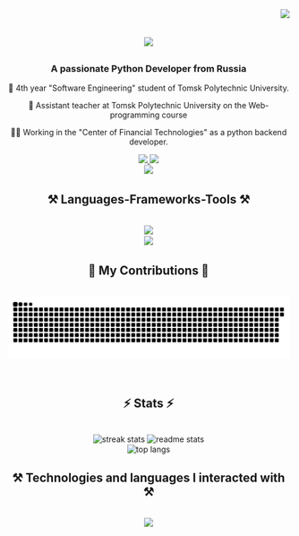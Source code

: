 <img align="right" src="https://visitor-badge.laobi.icu/badge?page_id=entozhevlad.entozhevlad" />

<h1 align="center">
    <img src="https://readme-typing-svg.herokuapp.com/?font=Righteous&size=35&center=true&vCenter=true&width=500&height=70&duration=4000&lines=Hi+There!+👋;+My+name+is+Vladislav;There+is+my+GitHub+profile!" />
</h1>

<h3 align="center">A passionate Python Developer from Russia</h3>

<div align="center">
<p>🌱 4th year "Software Engineering" student of Tomsk Polytechnic University.</h3>
<p>🔭 Assistant teacher at Tomsk Polytechnic University on the Web-programming course</h3>
<p>👨‍💻 Working in the "Center of Financial Technologies" as a python backend developer.</h3> 
</div>

<div align="center"> 
   <a href="mailto:vladislav.zarubin113@gmail.com">
    <img src="https://skillicons.dev/icons?i=gmail" />
  </a>
  <a href="https://linkedin.com/in/vladislav-zarubin" target="_blank">
    <img src="https://skillicons.dev/icons?i=linkedin" /><br>
  </a>
  <a href="https://t.me/vzarubin" target="_blank">
     <img src="https://img.shields.io/badge/-Telegram-090909?style=for-the-badge&logo=telegram&logoColor=27A0D9" target="_blank"/> 
  </a>
</div>
  

<h2 align="center">⚒️ Languages-Frameworks-Tools ⚒️</h2>
<br/>
<div align="center">
    <img src="https://skillicons.dev/icons?i=pycharm,vscode,github,gitlab,git,postman,windows" /><br>
    <img src="https://skillicons.dev/icons?i=python,fastapi,django,postgres,docker,kubernetes,nginx,redis,kafka,go,grafana,prometheus" /><br>
</div>

<div align="center">
  <h2>🐍 My Contributions 🐍</h2>
  <br>
  <img alt="snake eating my contributions" src="https://raw.githubusercontent.com/entozhevlad/entozhevlad/output/github-contribution-grid-snake.svg" />
  <br/><br/><br/>
</div>

<h2 align="center">⚡ Stats ⚡</h2>
<br>
<div align=center>
  <img width=390 src="https://github-readme-streak-stats-salesp07.vercel.app/?user=entozhevlad&count_private=true&theme=react&border_radius=10" alt="streak stats"/>
  <img width=390 src="https://github-readme-stats-salesp07.vercel.app/api?username=entozhevlad&count_private=true&show_icons=true&theme=react&rank_icon=github&border_radius=10" alt="readme stats" />
  <br/>
  <img width=325 align="center" src="https://github-readme-stats-salesp07.vercel.app/api/top-langs/?username=entozhevlad&hide=HTML&langs_count=8&layout=compact&theme=react&border_radius=10&size_weight=0.5&count_weight=0.5&exclude_repo=github-readme-stats" alt="top langs" />
</div>

<h2 align="center">⚒️ Technologies and languages ​​I interacted with ⚒️</h2>
<br/>
<div align="center">
    <img src="https://skillicons.dev/icons?i=java,cpp,net,linux,rabbitmq,visualstudio,bootstrap,html,css,js,selenium,sqlite," /><br>
</div>
